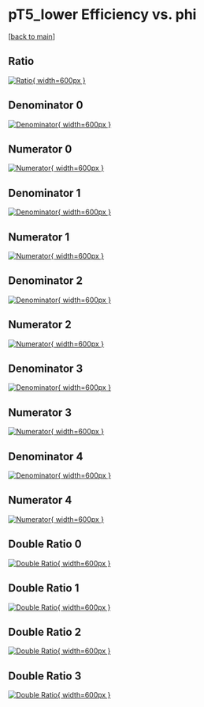 # pT5_lower Efficiency vs. phi

[[back to main](./)]



## Ratio

[![Ratio](../mtv/var/pT5_lower_vtr_0_-1_eff_phi.png){ width=600px }](../mtv/var/pT5_lower_vtr_0_-1_eff_phi.pdf)

## Denominator 0

[![Denominator](../mtv/den/pT5_lower_vtr_0_-1_eff_phi_den0.png){ width=600px }](../mtv/den/pT5_lower_vtr_0_-1_eff_phi_den0.pdf)

## Numerator 0

[![Numerator](../mtv/num/pT5_lower_vtr_0_-1_eff_phi_num0.png){ width=600px }](../mtv/num/pT5_lower_vtr_0_-1_eff_phi_num0.pdf)

## Denominator 1

[![Denominator](../mtv/den/pT5_lower_vtr_0_-1_eff_phi_den1.png){ width=600px }](../mtv/den/pT5_lower_vtr_0_-1_eff_phi_den1.pdf)

## Numerator 1

[![Numerator](../mtv/num/pT5_lower_vtr_0_-1_eff_phi_num1.png){ width=600px }](../mtv/num/pT5_lower_vtr_0_-1_eff_phi_num1.pdf)

## Denominator 2

[![Denominator](../mtv/den/pT5_lower_vtr_0_-1_eff_phi_den2.png){ width=600px }](../mtv/den/pT5_lower_vtr_0_-1_eff_phi_den2.pdf)

## Numerator 2

[![Numerator](../mtv/num/pT5_lower_vtr_0_-1_eff_phi_num2.png){ width=600px }](../mtv/num/pT5_lower_vtr_0_-1_eff_phi_num2.pdf)

## Denominator 3

[![Denominator](../mtv/den/pT5_lower_vtr_0_-1_eff_phi_den3.png){ width=600px }](../mtv/den/pT5_lower_vtr_0_-1_eff_phi_den3.pdf)

## Numerator 3

[![Numerator](../mtv/num/pT5_lower_vtr_0_-1_eff_phi_num3.png){ width=600px }](../mtv/num/pT5_lower_vtr_0_-1_eff_phi_num3.pdf)

## Denominator 4

[![Denominator](../mtv/den/pT5_lower_vtr_0_-1_eff_phi_den4.png){ width=600px }](../mtv/den/pT5_lower_vtr_0_-1_eff_phi_den4.pdf)

## Numerator 4

[![Numerator](../mtv/num/pT5_lower_vtr_0_-1_eff_phi_num4.png){ width=600px }](../mtv/num/pT5_lower_vtr_0_-1_eff_phi_num4.pdf)

## Double Ratio 0

[![Double Ratio](../mtv/ratio/pT5_lower_vtr_0_-1_eff_phi_ratio0.png){ width=600px }](../mtv/ratio/pT5_lower_vtr_0_-1_eff_phi_ratio0.pdf)

## Double Ratio 1

[![Double Ratio](../mtv/ratio/pT5_lower_vtr_0_-1_eff_phi_ratio1.png){ width=600px }](../mtv/ratio/pT5_lower_vtr_0_-1_eff_phi_ratio1.pdf)

## Double Ratio 2

[![Double Ratio](../mtv/ratio/pT5_lower_vtr_0_-1_eff_phi_ratio2.png){ width=600px }](../mtv/ratio/pT5_lower_vtr_0_-1_eff_phi_ratio2.pdf)

## Double Ratio 3

[![Double Ratio](../mtv/ratio/pT5_lower_vtr_0_-1_eff_phi_ratio3.png){ width=600px }](../mtv/ratio/pT5_lower_vtr_0_-1_eff_phi_ratio3.pdf)

